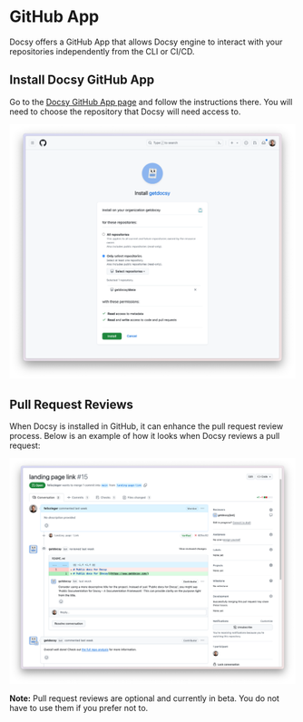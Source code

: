 # GitHub App

Docsy offers a GitHub App that allows Docsy engine to interact with your repositories independently from the CLI or CI/CD.

## Install Docsy GitHub App

Go to the [Docsy GitHub App page](https://github.com/apps/getdocsy) and follow the instructions there. You will need to choose the repository that Docsy will need access to.

![Install GitHub App](install-github-app.png)

## Pull Request Reviews

When Docsy is installed in GitHub, it can enhance the pull request review process. Below is an example of how it looks when Docsy reviews a pull request:

![Pull Request Review Example](pull-request-reviews.png)

**Note:** Pull request reviews are optional and currently in beta. You do not have to use them if you prefer not to.